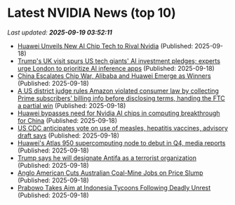 # Latest NVIDIA News (top 10)
_Last updated: **2025-09-19 03:52:11**_

- [Huawei Unveils New AI Chip Tech to Rival Nvidia](https://biztoc.com/x/b9db42ac37a8006f) (Published: 2025-09-18)
- [Trump's UK visit spurs US tech giants' AI investment pledges; experts urge London to prioritize AI inference apps](https://www.digitimes.com/news/a20250918PD224/uk-infrastructure-investment-ai-inference.html) (Published: 2025-09-18)
- [China Escalates Chip War, Alibaba and Huawei Emerge as Winners](https://www.fxempire.com/news/article/china-escalates-chip-war-alibaba-and-huawei-emerge-as-winners-1549286) (Published: 2025-09-18)
- [A US district judge rules Amazon violated consumer law by collecting Prime subscribers' billing info before disclosing terms, handing the FTC a partial win](https://biztoc.com/x/43fcfc0fa28a01fd) (Published: 2025-09-18)
- [Huawei bypasses need for Nvidia AI chips in computing breakthrough for China](https://biztoc.com/x/7861e028a0b7e1ab) (Published: 2025-09-18)
- [US CDC anticipates vote on use of measles, hepatitis vaccines, advisory draft says](https://biztoc.com/x/0103ccfc78c35d17) (Published: 2025-09-18)
- [Huawei's Atlas 950 supercomputing node to debut in Q4, media reports](https://biztoc.com/x/a01950c38f75194b) (Published: 2025-09-18)
- [Trump says he will designate Antifa as a terrorist organization](https://biztoc.com/x/bb2362366c3cee2a) (Published: 2025-09-18)
- [Anglo American Cuts Australian Coal-Mine Jobs on Price Slump](https://biztoc.com/x/d80ff95c572bca0f) (Published: 2025-09-18)
- [Prabowo Takes Aim at Indonesia Tycoons Following Deadly Unrest](https://biztoc.com/x/f54f274b7d222b1a) (Published: 2025-09-18)
